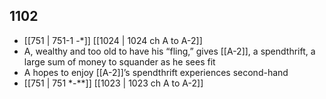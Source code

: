 ## 1102
- [[751 | 751-1 -*]] [[1024 | 1024 ch A to A-2]] 
- A, wealthy and too old to have his “fling,” gives [[A-2]], a spendthrift, a large sum of money to squander as he sees fit
- A hopes to enjoy [[A-2]]’s spendthrift experiences second-hand
- [[751 | 751 *-**]] [[1023 | 1023 ch A to A-2]] 


